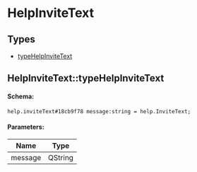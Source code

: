 # HelpInviteText

## Types

* [typeHelpInviteText](#helpinvitetexttypehelpinvitetext)

## HelpInviteText::typeHelpInviteText

#### Schema:

`help.inviteText#18cb9f78 message:string = help.InviteText;`

#### Parameters:

|Name|Type|
|----|----|
|message|QString|

